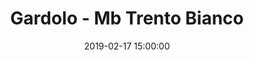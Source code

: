 ---
title: Gardolo - Mb Trento Bianco
date: 2019-02-17 15:00:00
squadra-a: Mb Trento Bianco
punteggio-a: 
squadra-b: Bc Gardolo
punteggio-b: 
partite/squadra: esordienti-18-19
luogo: Centro Sportivo Trento Nord
categoria: esordienti
---